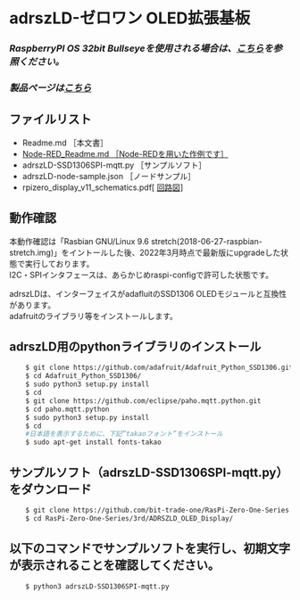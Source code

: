 # adrszLD-ゼロワン OLED拡張基板

### *RaspberryPI OS 32bit Bullseyeを使用される場合は、[こちら](RaspberryPi_OS_Bullseye/Readme.md)を参照ください。*
### *製品ページは[こちら](http://bit-trade-one.co.jp/adrszld)*

## ファイルリスト
- Readme.md  ［本文書］
- [Node-RED_Readme.md ［Node-REDを用いた作例です］](Node-RED_Readme.md)
- adrszLD-SSD1306SPI-mqtt.py ［サンプルソフト］
- adrszLD-node-sample.json ［ノードサンプル］
- rpizero_display_v11_schematics.pdf[ [回路図](Schematics/rpizero_display_v11_schematics.pdf)]


## 動作確認
本動作確認は「Rasbian GNU/Linux 9.6 stretch(2018-06-27-raspbian-stretch.img)」をイントールした後、2022年3月時点で最新版にupgradeした状態で実行しております。  
I2C・SPIインタフェースは、あらかじめraspi-configで許可した状態です。  
  
adrszLDは、インターフェイスがadafluitのSSD1306 OLEDモジュールと互換性があります。  
adafruitのライブラリ等をインストールします。 

## adrszLD用のpythonライブラリのインストール

```sh
    $ git clone https://github.com/adafruit/Adafruit_Python_SSD1306.git
    $ cd Adafruit_Python_SSD1306/
    $ sudo python3 setup.py install
    $ cd
    $ git clone https://github.com/eclipse/paho.mqtt.python.git
    $ cd paho.mqtt.python
    $ sudo python3 setup.py install
    $ cd
    #日本語を表示するために、下記”takaoフォント”をインストール
    $ sudo apt-get install fonts-takao
```

## サンプルソフト（adrszLD-SSD1306SPI-mqtt.py）をダウンロード
```sh
    $ git clone https://github.com/bit-trade-one/RasPi-Zero-One-Series.git
    $ cd RasPi-Zero-One-Series/3rd/ADRSZLD_OLED_Display/
```

## 以下のコマンドでサンプルソフトを実行し、初期文字が表示されることを確認してください。

```sh
    $ python3 adrszLD-SSD1306SPI-mqtt.py
```
